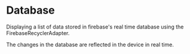 # Database

Displaying a list of data stored in firebase's real time database using the FirebaseRecyclerAdapter.

The changes in the database are reflected in the device in real time.
